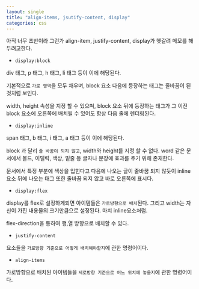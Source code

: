 ```yaml
---
layout: single
title: "align-items, jsutify-content, display"
categories: css
---
```


아직 너무 초반이라 그런가 align-item, justify-content, display가 헷갈려 메모를 해두려고한다.



- `display:block`

div 태그, p 태그, h 태그, li 태그 등이 이에 해당된다.

기본적으로 `가로 영역`을 모두 채우며, block 요소 다음에 등장하는 태그는 줄바꿈이 된 것처럼 보인다. 

width, height 속성을 지정 할 수 있으며, block 요소 뒤에 등장하는 태그가 그 이전 block 요소에 오른쪽에 배치될 수 있어도 항상 다음 줄에 렌더링된다.

- `display:inline`

span 태그, b 태그, i 태그, a 태그 등이 이에 해당된다.

block 과 달리 `줄 바꿈이 되지 않고`, width와 height를 지정 할 수 없다. word 같은 문서에서 볼드, 이탤릭, 색상, 밑줄 등 글자나 문장에 효과를 주기 위해 존재한다. 

문서에서 특정 부분에 색상을 입힌다고 다음에 나오는 글이 줄바꿈 되지 않듯이 inline 요소 뒤에 나오는 태그 또한 줄바꿈 되지 않고 바로 오른쪽에 표시다.

- `display:flex`

display를 flex로 설정하게되면 아이템들은 `가로방향으로 배치`된다. 그리고 width는 자신이 가진 내용물의 크기만큼으로 설정된다. 마치 inline요소처럼.

flex-direction을 통하여 행,열 방향으로 배치할 수 있다.

- `justify-content`

요소들을 `가로방향 기준으로 어떻게 배치해야할지`에 관한 명령어이다.

- `align-items`

가로방향으로 배치된 아이템들을 `세로방향 기준으로 어느 위치에 놓을지`에 관한 명령어이다.
